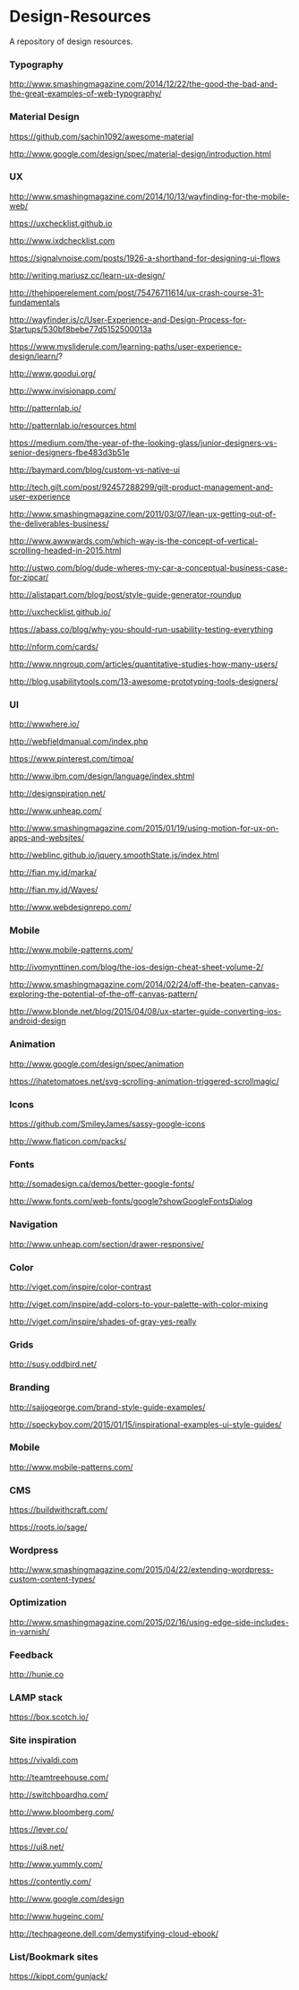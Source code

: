 Design-Resources
================

A repository of design resources.

<h3>Typography</h3>

http://www.smashingmagazine.com/2014/12/22/the-good-the-bad-and-the-great-examples-of-web-typography/

<h3>Material Design</h3>

https://github.com/sachin1092/awesome-material

http://www.google.com/design/spec/material-design/introduction.html

<h3>UX</h3>

http://www.smashingmagazine.com/2014/10/13/wayfinding-for-the-mobile-web/

https://uxchecklist.github.io

http://www.ixdchecklist.com

https://signalvnoise.com/posts/1926-a-shorthand-for-designing-ui-flows

http://writing.mariusz.cc/learn-ux-design/

http://thehipperelement.com/post/75476711614/ux-crash-course-31-fundamentals

http://wayfinder.is/c/User-Experience-and-Design-Process-for-Startups/530bf8bebe77d5152500013a

https://www.mysliderule.com/learning-paths/user-experience-design/learn/?

http://www.goodui.org/

http://www.invisionapp.com/

http://patternlab.io/

http://patternlab.io/resources.html

https://medium.com/the-year-of-the-looking-glass/junior-designers-vs-senior-designers-fbe483d3b51e

http://baymard.com/blog/custom-vs-native-ui

http://tech.gilt.com/post/92457288299/gilt-product-management-and-user-experience

http://www.smashingmagazine.com/2011/03/07/lean-ux-getting-out-of-the-deliverables-business/

http://www.awwwards.com/which-way-is-the-concept-of-vertical-scrolling-headed-in-2015.html

http://ustwo.com/blog/dude-wheres-my-car-a-conceptual-business-case-for-zipcar/

http://alistapart.com/blog/post/style-guide-generator-roundup

http://uxchecklist.github.io/

https://abass.co/blog/why-you-should-run-usability-testing-everything

http://nform.com/cards/

http://www.nngroup.com/articles/quantitative-studies-how-many-users/

http://blog.usabilitytools.com/13-awesome-prototyping-tools-designers/

<h3>UI</h3>

http://wwwhere.io/

http://webfieldmanual.com/index.php

https://www.pinterest.com/timoa/

http://www.ibm.com/design/language/index.shtml

http://designspiration.net/

http://www.unheap.com/

http://www.smashingmagazine.com/2015/01/19/using-motion-for-ux-on-apps-and-websites/

http://weblinc.github.io/jquery.smoothState.js/index.html

http://fian.my.id/marka/

http://fian.my.id/Waves/

http://www.webdesignrepo.com/

<h3>Mobile</h3>

http://www.mobile-patterns.com/

http://ivomynttinen.com/blog/the-ios-design-cheat-sheet-volume-2/

http://www.smashingmagazine.com/2014/02/24/off-the-beaten-canvas-exploring-the-potential-of-the-off-canvas-pattern/

http://www.blonde.net/blog/2015/04/08/ux-starter-guide-converting-ios-android-design

<h3>Animation</h3>

http://www.google.com/design/spec/animation

https://ihatetomatoes.net/svg-scrolling-animation-triggered-scrollmagic/

<h3>Icons</h3>

https://github.com/SmileyJames/sassy-google-icons

http://www.flaticon.com/packs/

<h3>Fonts</h3>

http://somadesign.ca/demos/better-google-fonts/

http://www.fonts.com/web-fonts/google?showGoogleFontsDialog

<h3>Navigation</h3>

http://www.unheap.com/section/drawer-responsive/

<h3>Color</h3>

http://viget.com/inspire/color-contrast

http://viget.com/inspire/add-colors-to-your-palette-with-color-mixing

http://viget.com/inspire/shades-of-gray-yes-really

<h3>Grids</h3>

http://susy.oddbird.net/

<h3>Branding</h3>

http://saijogeorge.com/brand-style-guide-examples/

http://speckyboy.com/2015/01/15/inspirational-examples-ui-style-guides/

<h3>Mobile</h3>

http://www.mobile-patterns.com/

<h3>CMS</h3>

https://buildwithcraft.com/

https://roots.io/sage/

<h3>Wordpress</h3>

http://www.smashingmagazine.com/2015/04/22/extending-wordpress-custom-content-types/

<h3>Optimization</h3>

http://www.smashingmagazine.com/2015/02/16/using-edge-side-includes-in-varnish/

<h3>Feedback</h3>

http://hunie.co

<h3>LAMP stack</h3>

https://box.scotch.io/

<h3>Site inspiration</h3>

https://vivaldi.com

http://teamtreehouse.com/

http://switchboardhq.com/

http://www.bloomberg.com/

https://lever.co/

https://ui8.net/

http://www.yummly.com/

https://contently.com/

http://www.google.com/design

http://www.hugeinc.com/

http://techpageone.dell.com/demystifying-cloud-ebook/

<H3>List/Bookmark sites</h3>

https://kippt.com/gunjack/


